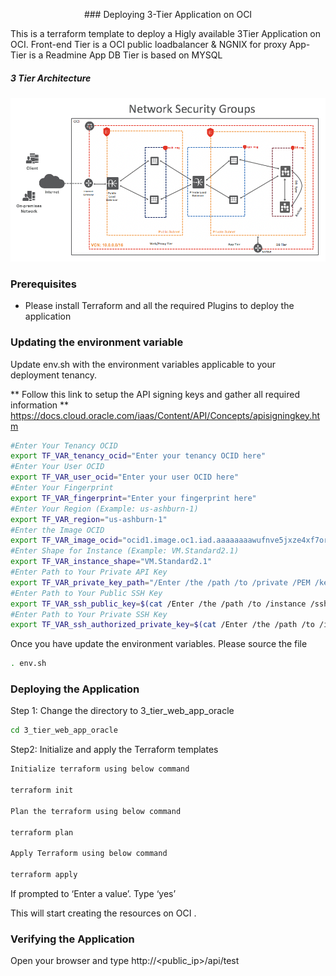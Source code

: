<p align="center"> ### Deploying 3-Tier Application on OCI</p>

This is a terraform template to deploy a Higly available 3Tier Application on OCI. 
Front-end Tier is a OCI public loadbalancer & NGNIX for proxy 
App-Tier is a Readmine App
DB Tier is based on MYSQL

##### 3 Tier Architecture #######

![Alt text](https://github.com/vinarao/oci-3-tier-app/blob/master/image1.png?raw=true "3 Tier Architecture")



### Prerequisites

* Please install Terraform and all the required Plugins to deploy the application 

### Updating the environment variable 

 Update env.sh with the environment variables applicable to your deployment tenancy.
 
 ** Follow this link to setup the API signing keys and gather all required information 
 ** https://docs.cloud.oracle.com/iaas/Content/API/Concepts/apisigningkey.htm

```bash
#Enter Your Tenancy OCID
export TF_VAR_tenancy_ocid="Enter your tenancy OCID here"
#Enter Your User OCID
export TF_VAR_user_ocid="Enter your user OCID here"
#Enter Your Fingerprint
export TF_VAR_fingerprint="Enter your fingerprint here"
#Enter Your Region (Example: us-ashburn-1)
export TF_VAR_region="us-ashburn-1"
#Enter the Image OCID
export TF_VAR_image_ocid="ocid1.image.oc1.iad.aaaaaaaawufnve5jxze4xf7orejupw5iq3pms6cuadzjc7klojix6vmk42va"
#Enter Shape for Instance (Example: VM.Standard2.1)
export TF_VAR_instance_shape="VM.Standard2.1"
#Enter Path to Your Private API Key
export TF_VAR_private_key_path="/Enter /the /path /to /private /PEM /key"
#Enter Path to Your Public SSH Key
export TF_VAR_ssh_public_key=$(cat /Enter /the /path /to /instance /ssh /public /key)
#Enter Path to Your Private SSH Key
export TF_VAR_ssh_authorized_private_key=$(cat /Enter /the /path /to /instance /ssh /private /key)
```
Once you have update the environment variables. Please source the file 

```bash
. env.sh
``` 

### Deploying the Application 

Step 1: Change the directory to 3_tier_web_app_oracle

```bash
cd 3_tier_web_app_oracle
```
Step2: Initialize and apply the Terraform templates

```bash
Initialize terraform using below command

terraform init

Plan the terraform using below command

terraform plan

Apply Terraform using below command

terraform apply
```

If prompted to ‘Enter a value’. Type ‘yes’

This will start creating the resources on OCI .

### Verifying the Application 

Open your browser and type 
http://<public_ip>/api/test

